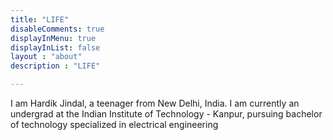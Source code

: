 ```yaml
---
title: "LIFE"
disableComments: true
displayInMenu: true
displayInList: false
layout : "about"
description : "LIFE"

---
```


I am Hardik Jindal, a teenager from New Delhi, India. I am currently an undergrad at the Indian Institute of Technology - Kanpur, pursuing bachelor of technology specialized in electrical engineering
